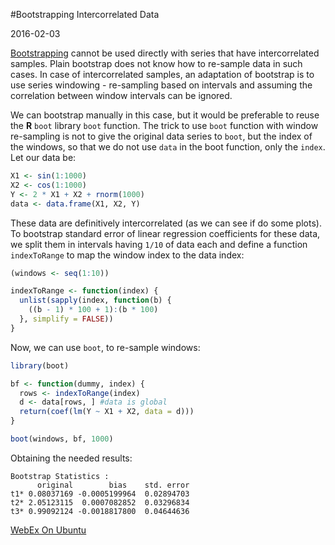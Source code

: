 #Bootstrapping Intercorrelated Data

2016-02-03

<!--- tags: ml r -->

<a href="https://en.wikipedia.org/wiki/Bootstrapping_(statistics)">Bootstrapping</a> cannot be used directly with series that have intercorrelated samples. Plain bootstrap does not know how to re-sample data in such cases. In case of intercorrelated samples, an adaptation of bootstrap is to use series windowing - re-sampling based on intervals and assuming the correlation between window intervals can be ignored. 

We can bootstrap manually in this case, but it would be preferable to reuse the **R** `boot` library `boot` function. The trick to use `boot` function with window re-sampling is not to give the original data series to `boot`, but the index of the windows, so that we do not use `data` in the boot function, only the `index`. Let our data be:

```r
X1 <- sin(1:1000)
X2 <- cos(1:1000)
Y <- 2 * X1 + X2 + rnorm(1000)
data <- data.frame(X1, X2, Y)
```

These data are definitively intercorrelated (as we can see if do some plots). To bootstrap standard error of linear regression coefficients for these data, we split them in intervals having `1/10` of data each and define a function `indexToRange` to map the window index to the data index:

```r
(windows <- seq(1:10))

indexToRange <- function(index) {
  unlist(sapply(index, function(b) {
    ((b - 1) * 100 + 1):(b * 100)  
  }, simplify = FALSE))
}
```

Now, we can use `boot`, to re-sample windows:

```r
library(boot)

bf <- function(dummy, index) {
  rows <- indexToRange(index)
  d <- data[rows, ] #data is global
  return(coef(lm(Y ~ X1 + X2, data = d)))
}

boot(windows, bf, 1000)
```

Obtaining the needed results:

```
Bootstrap Statistics :
      original        bias    std. error
t1* 0.08037169 -0.0005199964  0.02894703
t2* 2.05123115  0.0007082852  0.03296834
t3* 0.99092124 -0.0018817800  0.04644636
```

<ins class='nfooter'><a id='fnext' href='#blog/2015/2015-12-10-WebEx-On-Ubuntu.md'>WebEx On Ubuntu</a></ins>
